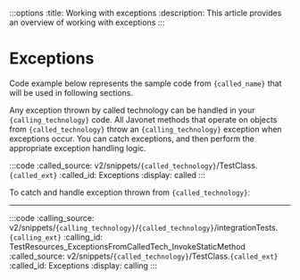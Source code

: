 :::options
:title: Working with exceptions
:description: This article provides an overview of working with exceptions
:::

# Exceptions
  
Code example below represents the sample code from `{called_name}` that will be used in following sections.  

Any exception thrown by called technology can be handled in your `{calling_technology}` code. All Javonet methods that operate on objects from `{called_technology}` throw an `{calling_technology}` exception when exceptions occur. You can catch exceptions, and then perform the appropriate exception handling logic.  

:::code 
:called_source: v2/snippets/`{called_technology}`/TestClass.`{called_ext}`
:called_id: Exceptions
:display: called
:::
    
To catch and handle exception thrown from `{called_technology}`:  
  
----  
  
:::code 
:calling_source: v2/snippets/`{calling_technology}`/`{called_technology}`/integrationTests.`{calling_ext}`
:calling_id: TestResources_ExceptionsFromCalledTech_InvokeStaticMethod
:called_source: v2/snippets/`{called_technology}`/TestClass.`{called_ext}`
:called_id: Exceptions
:display: calling
:::
